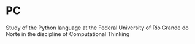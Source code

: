 # PC
 Study of the Python language at the Federal University of Rio Grande do Norte in the discipline of Computational Thinking

